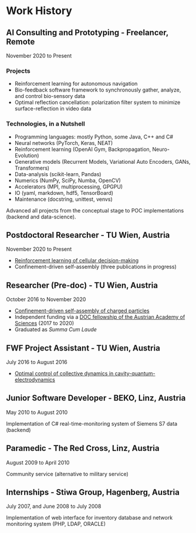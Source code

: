 # Work History

## AI Consulting and Prototyping - Freelancer, Remote
November 2020 to Present

### Projects
- Reinforcement learning for autonomous navigation
- Bio-feedback software framework to synchronously gather, analyze, and control bio-sensory data
- Optimal reflection cancellation: polarization filter system to minimize surface-reflection in video data

### Technologies, in a Nutshell
- Programming languages: mostly Python, some Java, C++ and C#
- Neural networks (PyTorch, Keras, NEAT)
- Reinforcement learning (OpenAI Gym, Backpropagation, Neuro-Evolution)
- Generative models (Recurrent Models, Variational Auto Encoders, GANs, Transformers)
- Data-analysis (scikit-learn, Pandas)
- Numerics (NumPy, SciPy, Numba, OpenCV)
- Accelerators (MPI, multiprocessing, GPGPU)
- IO (yaml, markdown, hdf5, TensorBoard)
- Maintenance (docstring, unittest, venvs)

Advanced all projects from the conceptual stage to POC implementations (backend and data-science).

## Postdoctoral Researcher - TU Wien, Austria
November 2020 to Present

- [Reinforcement learning of cellular decision-making](https://www.pnas.org/content/118/19/e2019683118)
- Confinement-driven self-assembly (three publications in progress)

## Researcher (Pre-doc) - TU Wien, Austria
October 2016 to November 2020

- [Confinement-driven self-assembly of charged particles](https://repositum.tuwien.at/handle/20.500.12708/16374)
- Independent funding via a [DOC fellowship of the Austrian Academy of Sciences](https://stipendien.oeaw.ac.at/stipendien/doc) (2017 to 2020)
- Graduated as *Summa Cum Laude*

## FWF Project Assistant - TU Wien, Austria
July 2016 to August 2016

- [Optimal control of collective dynamics in cavity-quantum-electrodynamics](https://journals.aps.org/pra/abstract/10.1103/PhysRevA.96.043837)

## Junior Software Developer - BEKO, Linz, Austria
May 2010 to August 2010

Implementation of C# real-time-monitoring system of Siemens S7 data (backend)

## Paramedic - The Red Cross, Linz, Austria
August 2009 to April 2010

Community service (alternative to military service)

## Internships - Stiwa Group, Hagenberg, Austria
July 2007, and June 2008 to July 2008

Implementation of web interface for inventory database and network monitoring system (PHP, LDAP, ORACLE)
